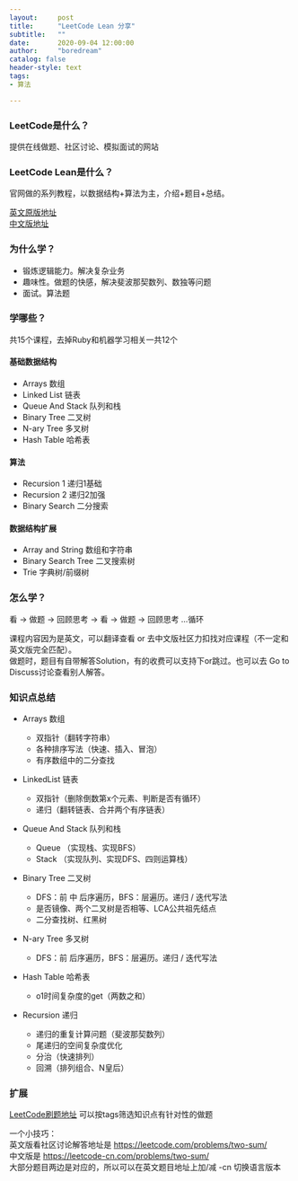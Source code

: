 ```yaml
---
layout:     post
title:      "LeetCode Lean 分享"
subtitle:   ""
date:       2020-09-04 12:00:00
author:     "boredream"
catalog: false
header-style: text
tags:
- 算法

---
```


### LeetCode是什么？
提供在线做题、社区讨论、模拟面试的网站

### LeetCode Lean是什么？
官网做的系列教程，以数据结构+算法为主，介绍+题目+总结。

[英文原版地址](https://leetcode.com/explore/learn/)  
[中文版地址](https://leetcode-cn.com/leetbook/)  


### 为什么学？
* 锻炼逻辑能力。解决复杂业务
* 趣味性。做题的快感，解决斐波那契数列、数独等问题
* 面试。算法题


### 学哪些？

共15个课程，去掉Ruby和机器学习相关一共12个

#### 基础数据结构
* Arrays 数组
* Linked List 链表
* Queue And Stack 队列和栈
* Binary Tree 二叉树
* N-ary Tree 多叉树
* Hash Table 哈希表

#### 算法
* Recursion 1 递归1基础
* Recursion 2 递归2加强
* Binary Search 二分搜索

#### 数据结构扩展
* Array and String 数组和字符串
* Binary Search Tree 二叉搜索树
* Trie 字典树/前缀树


### 怎么学？

看 -> 做题 -> 回顾思考 -> 看 -> 做题 -> 回顾思考 …循环

课程内容因为是英文，可以翻译查看 or 去中文版社区力扣找对应课程（不一定和英文版完全匹配）。    
做题时，题目有自带解答Solution，有的收费可以支持下or跳过。也可以去 Go to Discuss讨论查看别人解答。

### 知识点总结
* Arrays 数组
    * 双指针（翻转字符串）
    * 各种排序写法（快速、插入、冒泡）
    * 有序数组中的二分查找

* LinkedList 链表
    * 双指针（删除倒数第x个元素、判断是否有循环）
    * 递归（翻转链表、合并两个有序链表）

* Queue And Stack 队列和栈
    * Queue （实现栈、实现BFS）
    * Stack （实现队列、实现DFS、四则运算栈）

* Binary Tree 二叉树
    * DFS：前 中 后序遍历，BFS：层遍历。递归 / 迭代写法
    * 是否镜像、两个二叉树是否相等、LCA公共祖先结点
    * 二分查找树、红黑树

* N-ary Tree 多叉树
    * DFS：前 后序遍历，BFS：层遍历。递归 / 迭代写法

* Hash Table 哈希表
    * o1时间复杂度的get（两数之和）

* Recursion  递归
    * 递归的重复计算问题（斐波那契数列）
    * 尾递归的空间复杂度优化
    * 分治（快速排列）
    * 回溯（排列组合、N皇后）


### 扩展

[LeetCode刷题地址](https://leetcode.com/problemset/algorithms/) 可以按tags筛选知识点有针对性的做题

一个小技巧：  
英文版看社区讨论解答地址是 https://leetcode.com/problems/two-sum/  
中文版是 https://leetcode-cn.com/problems/two-sum/  
大部分题目两边是对应的，所以可以在英文题目地址上加/减 -cn 切换语言版本
